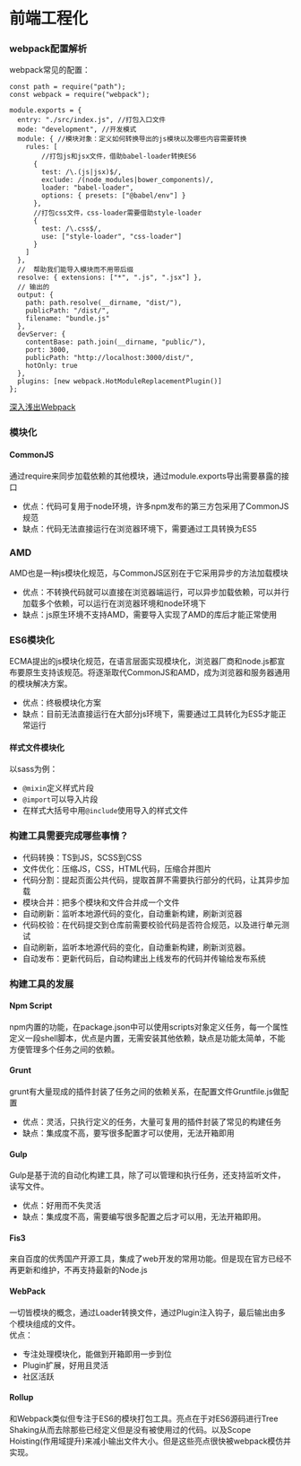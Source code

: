 # 前端工程化

### webpack配置解析
webpack常见的配置：
```
const path = require("path");
const webpack = require("webpack");

module.exports = {
  entry: "./src/index.js", //打包入口文件
  mode: "development", //开发模式
  module: { //模块对象：定义如何转换导出的js模块以及哪些内容需要转换
    rules: [
        //打包js和jsx文件，借助babel-loader转换ES6
      {
        test: /\.(js|jsx)$/,
        exclude: /(node_modules|bower_components)/,
        loader: "babel-loader",
        options: { presets: ["@babel/env"] }
      },
      //打包css文件，css-loader需要借助style-loader
      {
        test: /\.css$/,
        use: ["style-loader", "css-loader"]
      }
    ]
  },
  //  帮助我们能导入模块而不用带后缀
  resolve: { extensions: ["*", ".js", ".jsx"] },
  // 输出的
  output: {
    path: path.resolve(__dirname, "dist/"),
    publicPath: "/dist/",
    filename: "bundle.js"
  },
  devServer: {
    contentBase: path.join(__dirname, "public/"),
    port: 3000,
    publicPath: "http://localhost:3000/dist/",
    hotOnly: true
  },
  plugins: [new webpack.HotModuleReplacementPlugin()]
};
```
<a href="https://webpack.wuhaolin.cn/1入门/1-1前端的发展.html">深入浅出Webpack</a>

### 模块化
#### CommonJS
通过require来同步加载依赖的其他模块，通过module.exports导出需要暴露的接口
- 优点：代码可复用于node环境，许多npm发布的第三方包采用了CommonJS规范
- 缺点：代码无法直接运行在浏览器环境下，需要通过工具转换为ES5

### AMD
AMD也是一种js模块化规范，与CommonJS区别在于它采用异步的方法加载模块
- 优点：不转换代码就可以直接在浏览器端运行，可以异步加载依赖，可以并行加载多个依赖，可以运行在浏览器环境和node环境下
- 缺点：js原生环境不支持AMD，需要导入实现了AMD的库后才能正常使用

### ES6模块化
ECMA提出的js模块化规范，在语言层面实现模块化，浏览器厂商和node.js都宣布要原生支持该规范。将逐渐取代CommonJS和AMD，成为浏览器和服务器通用的模块解决方案。
- 优点：终极模块化方案
- 缺点：目前无法直接运行在大部分js环境下，需要通过工具转化为ES5才能正常运行

#### 样式文件模块化
以sass为例：
- `@mixin`定义样式片段
- `@import`可以导入片段
- 在样式大括号中用`@include`使用导入的样式文件

### 构建工具需要完成哪些事情？
- 代码转换：TS到JS，SCSS到CSS
- 文件优化：压缩JS，CSS，HTML代码，压缩合并图片
- 代码分割：提起页面公共代码，提取首屏不需要执行部分的代码，让其异步加载
- 模块合并：把多个模块和文件合并成一个文件
- 自动刷新：监听本地源代码的变化，自动重新构建，刷新浏览器
- 代码校验：在代码提交到仓库前需要校验代码是否符合规范，以及进行单元测试
- 自动刷新，监听本地源代码的变化，自动重新构建，刷新浏览器。
- 自动发布：更新代码后，自动构建出上线发布的代码并传输给发布系统

### 构建工具的发展

#### Npm Script
npm内置的功能，在package.json中可以使用scripts对象定义任务，每一个属性定义一段shell脚本，优点是内置，无需安装其他依赖，缺点是功能太简单，不能方便管理多个任务之间的依赖。

#### Grunt
grunt有大量现成的插件封装了任务之间的依赖关系，在配置文件Gruntfile.js做配置
- 优点：灵活，只执行定义的任务，大量可复用的插件封装了常见的构建任务
- 缺点：集成度不高，要写很多配置才可以使用，无法开箱即用

#### Gulp
Gulp是基于流的自动化构建工具，除了可以管理和执行任务，还支持监听文件，读写文件。
- 优点：好用而不失灵活
- 缺点：集成度不高，需要编写很多配置之后才可以用，无法开箱即用。

#### Fis3
来自百度的优秀国产开源工具，集成了web开发的常用功能。但是现在官方已经不再更新和维护，不再支持最新的Node.js

#### WebPack
一切皆模块的概念，通过Loader转换文件，通过Plugin注入钩子，最后输出由多个模块组成的文件。<br>
优点：
- 专注处理模块化，能做到开箱即用一步到位
- Plugin扩展，好用且灵活
- 社区活跃

#### Rollup
和Webpack类似但专注于ES6的模块打包工具。亮点在于对ES6源码进行Tree Shaking从而去除那些已经定义但是没有被使用过的代码。以及Scope Hoisting(作用域提升)来减小输出文件大小。但是这些亮点很快被webpack模仿并实现。